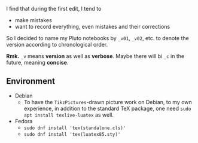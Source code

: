 I find that during the first edit, I tend to

- make mistakes
- want to record everything, even mistakes and their corrections

So I decided to name my Pluto notebooks by `_v01`, `_v02`, etc.
to denote the version according to chronological order.

**Rmk.** `_v` means **version** as well as **verbose**. Maybe there
will bi `_c` in the future, meaning **concise**.


## Environment
- Debian
  - To have the `TikzPictures`-drawn picture work on Debian, to my own experience, in addition to the standard TeX package, one need `sudo apt install texlive-luatex` as well.
- Fedora
  - `sudo dnf install 'tex(standalone.cls)'`
  - `sudo dnf install 'tex(luatex85.sty)'`


